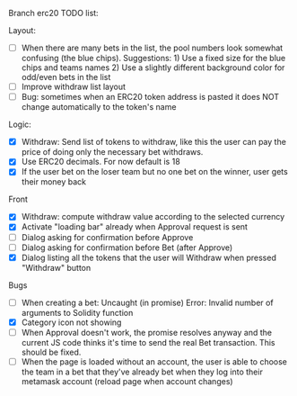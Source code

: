 Branch erc20 TODO list:

Layout:
- [ ] When there are many bets in the list, the pool numbers look somewhat confusing (the blue chips).
      Suggestions:
      1) Use a fixed size for the blue chips and teams names
      2) Use a slightly different background color for odd/even bets in the list
- [ ] Improve withdraw list layout
- [ ] Bug: sometimes when an ERC20 token address is pasted it does NOT change automatically to the
      token's name

Logic:
- [X] Withdraw: Send list of tokens to withdraw, like this the user can pay the price
  of doing only the necessary bet withdraws.
- [X] Use ERC20 decimals. For now default is 18
- [X] If the user bet on the loser team but no one bet on the winner, user gets their money back

Front
- [X] Withdraw: compute withdraw value according to the selected currency
- [X] Activate "loading bar" already when Approval request is sent
- [ ] Dialog asking for confirmation before Approve
- [ ] Dialog asking for confirmation before Bet (after Approve)
- [X] Dialog listing all the tokens that the user will Withdraw when pressed
      "Withdraw" button

Bugs
- [ ] When creating a bet: Uncaught (in promise) Error: Invalid number of arguments to Solidity function
- [X] Category icon not showing
- [ ] When Approval doesn't work, the promise resolves anyway and the current JS code thinks it's time to send the real Bet transaction. This should be fixed.
- [ ] When the page is loaded without an account, the user is able to choose the team in a bet that they've already bet when they log into their metamask account
      (reload page when account changes)
